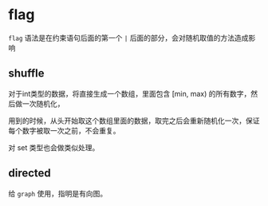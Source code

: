 # flag

`flag` 语法是在约束语句后面的第一个 `|` 后面的部分，会对随机取值的方法造成影响

## shuffle

对于int类型的数据，将直接生成一个数组，里面包含 [min, max) 的所有数字，然后做一次随机化，

用到的时候，从头开始取这个数组里面的数据，取完之后会重新随机化一次，保证每个数字被取一次之前，不会重复。

对 set 类型也会做类似处理。

## directed

给 `graph` 使用，指明是有向图。
